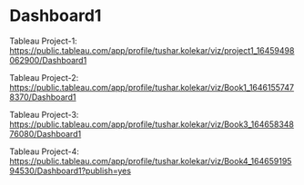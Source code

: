 # Dashboard1
Tableau Project-1:
https://public.tableau.com/app/profile/tushar.kolekar/viz/project1_16459498062900/Dashboard1

Tableau Project-2:
https://public.tableau.com/app/profile/tushar.kolekar/viz/Book1_16461557478370/Dashboard1

Tableau Project-3:
https://public.tableau.com/app/profile/tushar.kolekar/viz/Book3_16465834876080/Dashboard1

Tableau Project-4:
https://public.tableau.com/app/profile/tushar.kolekar/viz/Book4_16465919594530/Dashboard1?publish=yes
